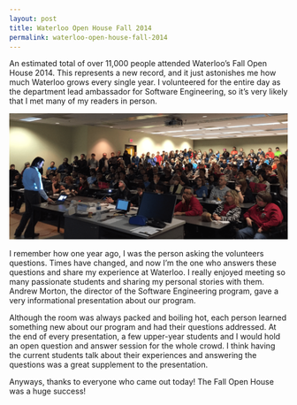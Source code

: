 ```yaml
---
layout: post
title: Waterloo Open House Fall 2014
permalink: waterloo-open-house-fall-2014
---
```


An estimated total of over 11,000 people attended Waterloo’s Fall Open House 2014. This represents a new record, and it just astonishes me how much Waterloo grows every single year. I volunteered for the entire day as the department lead ambassador for Software Engineering, so it’s very likely that I met many of my readers in person.

![fall open house 2014](/assets/fall-open-house.png)

<!--more-->

I remember how one year ago, I was the person asking the volunteers questions. Times have changed, and now I’m the  one who answers these questions and share my experience at Waterloo. I really enjoyed meeting so many passionate students and sharing my personal stories with them. Andrew Morton, the director of the Software Engineering program, gave a very informational presentation about our program.

Although the room was always packed and boiling hot, each person learned something new about our program and had their questions addressed. At the end of every presentation, a few upper-year students and I would hold an open question and answer session for the whole crowd. I think having the current students talk about their experiences and answering the questions was a great supplement to the presentation.

Anyways, thanks to everyone who came out today! The Fall Open House was a huge success!
